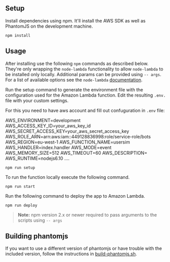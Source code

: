 ## Setup

Install dependencies using npm. It'll install the AWS SDK as well as PhantomJS on the development machine.

```shell
npm install
```

## Usage

After installing use the following `npm` commands as described below. They're only wrapping the `node-lambda` functionality to allow `node-lambda` to be installed only locally. Additional params can be provided using `-- args`. For a list of available options see the `node-lambda` [documentation](https://github.com/RebelMail/node-lambda).

Run the setup command to generate the environment file with the configuration used for the Amazon Lambda function. Edit the resulting `.env.` file with your custom settings.

For this you need to have aws account and fill out confuguration in `.env` file:

AWS_ENVIRONMENT=development
AWS_ACCESS_KEY_ID=your_aws_key_id
AWS_SECRET_ACCESS_KEY=your_aws_secret_access_key
AWS_ROLE_ARN=arn:aws:iam::449128836998:role/service-role/bots
AWS_REGION=eu-west-1
AWS_FUNCTION_NAME=usersim
AWS_HANDLER=index.handler
AWS_MODE=event
AWS_MEMORY_SIZE=512
AWS_TIMEOUT=60
AWS_DESCRIPTION=
AWS_RUNTIME=nodejs6.10
....
```shell
npm run setup
```

To run the function locally execute the following command.
```shell
npm run start
```

Run the following command to deploy the app to Amazon Lambda. 
```shell
npm run deploy
```

> **Note:** npm version 2.x or newer required to pass arguments to the scripts using `-- args`

## Building phantomjs

If you want to use a different version of phantomjs or have trouble with the included version, follow the instructions in [build-phantomjs.sh](build-phantomjs.sh).
